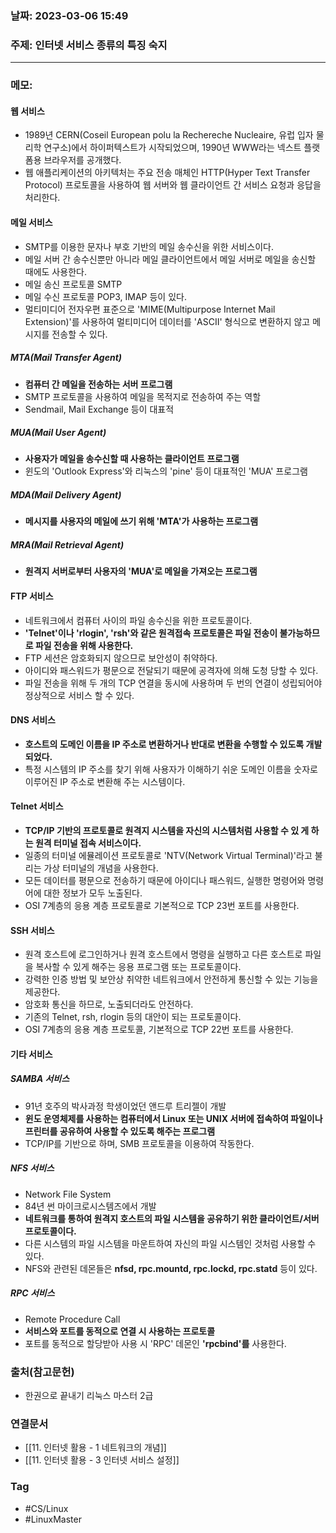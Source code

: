 ### 날짜: 2023-03-06 15:49

### 주제: 인터넷 서비스 종류의 특징 숙지
---
### 메모: 
#### 웹 서비스
- 1989년 CERN(Coseil European polu la Rechereche Nucleaire, 유럽 입자 물리학 연구소)에서 하이퍼텍스트가 시작되었으며, 1990년 WWW라는 넥스트 플랫폼용 브라우저를 공개했다. 
- 웹 애플리케이션의 아키텍처는 주요 전송 매체인 HTTP(Hyper Text Transfer Protocol) 프로토콜을 사용하여 웹 서버와 웹 클라이언트 간 서비스 요청과 응답을 처리한다. 
#### 메일 서비스
- SMTP를 이용한 문자나 부호 기반의 메일 송수신을 위한 서비스이다. 
- 메일 서버 간 송수신뿐만 아니라 메일 클라이언트에서 메일 서버로 메일을 송신할 때에도 사용한다. 
- 메일 송신 프로토콜 SMTP 
- 메일 수신 프로토콜 POP3, IMAP 등이 있다. 
- 멀티미디어 전자우편 표준으로 'MIME(Multipurpose Internet Mail Extension)'를 사용하여 멀티미디어 데이터를 'ASCII' 형식으로 변환하지 않고 메시지를 전송할 수 있다. 
##### MTA(Mail Transfer Agent)
- **컴퓨터 간 메일을 전송하는 서버 프로그램** 
- SMTP 프로토콜을 사용하여 메일을 목적지로 전송하여 주는 역할 
- Sendmail, Mail Exchange 등이 대표적
##### MUA(Mail User Agent)
- **사용자가 메일을 송수신할 때 사용하는 클라이언트 프로그램** 
- 윈도의 'Outlook Express'와 리눅스의 'pine' 등이 대표적인 'MUA' 프로그램
##### MDA(Mail Delivery Agent)
- **메시지를 사용자의 메일에 쓰기 위해 'MTA'가 사용하는 프로그램**
##### MRA(Mail Retrieval Agent)
- **원격지 서버로부터 사용자의 'MUA'로 메일을 가져오는 프로그램**
#### FTP 서비스
- 네트워크에서 컴퓨터 사이의 파일 송수신을 위한 프로토콜이다. 
- **'Telnet'이나 'rlogin', 'rsh'와 같은 원격접속 프로토콜은 파일 전송이 불가능하므로 파일 전송을 위해 사용한다.**
- FTP 세션은 암호화되지 않으므로 보안성이 취약하다.
- 아이디와 패스워드가 평문으로 전달되기 때문에 공격자에 의해 도청 당할 수 있다. 
- 파일 전송을 위해 두 개의 TCP 연결을 동시에 사용하며 두 번의 연결이 성립되어야 정상적으로 서비스 할 수 있다.
#### DNS 서비스
- **호스트의 도메인 이름을 IP 주소로 변환하거나 반대로 변환을 수행할 수 있도록 개발되었다.** 
- 특정 시스템의 IP 주소를 찾기 위해 사용자가 이해하기 쉬운 도메인 이름을 숫자로 이루어진 IP 주소로 변환해 주는 시스템이다.
#### Telnet 서비스 
- **TCP/IP 기반의 프로토콜로 원격지 시스템을 자신의 시스템처럼 사용할 수 있 게 하는 원격 터미널 접속 서비스이다.** 
- 일종의 터미널 에뮬레이션 프로토콜로 'NTV(Network Virtual Terminal)'라고 불리는 가상 터미널의 개념을 사용한다.
- 모든 데이터를 평문으로 전송하기 때문에 아이디나 패스워드, 실행한 명령어와 명령어에 대한 정보가 모두 노출된다. 
- OSI 7계층의 응용 계층 프로토콜로 기본적으로 TCP 23번 포트를 사용한다. 
#### SSH 서비스
- 원격 호스트에 로그인하거나 원격 호스트에서 명령을 실행하고 다른 호스트로 파일을 복사할 수 있게 해주는 응용 프로그램 또는 프로토콜이다. 
- 강력한 인증 방법 및 보안상 취약한 네트워크에서 안전하게 통신할 수 있는 기능을 제공한다. 
- 암호화 통신을 하므로, 노출되더라도 안전하다. 
- 기존의 Telnet, rsh, rlogin 등의 대안이 되는 프로토콜이다. 
- OSI 7계층의 응용 계층 프로토콜, 기본적으로 TCP 22번 포트를 사용한다. 
#### 기타 서비스
##### SAMBA 서비스 
- 91년 호주의 박사과정 학생이었던 앤드루 트리젤이 개발
- **윈도 운영체제를 사용하는 컴퓨터에서 Linux 또는 UNIX 서버에 접속하여 파일이나 프린터를 공유하여 사용할 수 있도록 해주는 프로그램** 
- TCP/IP를 기반으로 하며, SMB 프로토콜을 이용하여 작동한다.
##### NFS 서비스 
- Network File System
- 84년 썬 마이크로시스템즈에서 개발 
- **네트워크를 통하여 원격지 호스트의 파일 시스템을 공유하기 위한 클라이언트/서버 프로토콜이다.** 
- 다른 시스템의 파일 시스템을 마운트하여 자신의 파일 시스템인 것처럼 사용할 수 있다. 
- NFS와 관련된 데몬들은 **nfsd, rpc.mountd, rpc.lockd, rpc.statd** 등이 있다.
##### RPC 서비스
- Remote Procedure Call 
- **서비스와 포트를 동적으로 연결 시 사용하는 프로토콜** 
- 포트를 동적으로 할당받아 사용 시 'RPC' 데몬인 **'rpcbind'를** 사용한다.

### 출처(참고문헌) 
- 한권으로 끝내기 리눅스 마스터 2급

### 연결문서 
- [[11. 인터넷 활용 - 1 네트워크의 개념]]
- [[11. 인터넷 활용 - 3 인터넷 서비스 설정]]

### Tag
- #CS/Linux 
- #LinuxMaster 